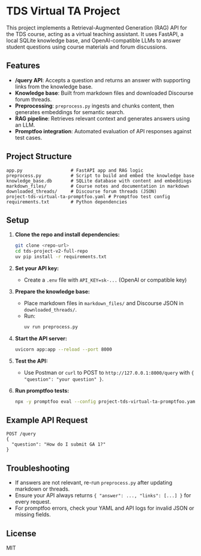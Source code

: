 # TDS Virtual TA Project

This project implements a Retrieval-Augmented Generation (RAG) API for the TDS course, acting as a virtual teaching assistant. It uses FastAPI, a local SQLite knowledge base, and OpenAI-compatible LLMs to answer student questions using course materials and forum discussions.

## Features
- **/query API**: Accepts a question and returns an answer with supporting links from the knowledge base.
- **Knowledge base**: Built from markdown files and downloaded Discourse forum threads.
- **Preprocessing**: `preprocess.py` ingests and chunks content, then generates embeddings for semantic search.
- **RAG pipeline**: Retrieves relevant context and generates answers using an LLM.
- **Promptfoo integration**: Automated evaluation of API responses against test cases.

## Project Structure
```
app.py                  # FastAPI app and RAG logic
preprocess.py           # Script to build and embed the knowledge base
knowledge_base.db       # SQLite database with content and embeddings
markdown_files/         # Course notes and documentation in markdown
downloaded_threads/     # Discourse forum threads (JSON)
project-tds-virtual-ta-promptfoo.yaml # Promptfoo test config
requirements.txt        # Python dependencies
```

## Setup
1. **Clone the repo and install dependencies:**
   ```sh
   git clone <repo-url>
   cd tds-project-v2-full-repo
   uv pip install -r requirements.txt
   ```
2. **Set your API key:**
   - Create a `.env` file with `API_KEY=sk-...` (OpenAI or compatible key)

3. **Prepare the knowledge base:**
   - Place markdown files in `markdown_files/` and Discourse JSON in `downloaded_threads/`.
   - Run:
     ```sh
     uv run preprocess.py
     ```

4. **Start the API server:**
   ```sh
   uvicorn app:app --reload --port 8000
   ```

5. **Test the API:**
   - Use Postman or `curl` to POST to `http://127.0.0.1:8000/query` with `{ "question": "your question" }`.

6. **Run promptfoo tests:**
   ```sh
   npx -y promptfoo eval --config project-tds-virtual-ta-promptfoo.yaml
   ```

## Example API Request
```
POST /query
{
  "question": "How do I submit GA 1?"
}
```

## Troubleshooting
- If answers are not relevant, re-run `preprocess.py` after updating markdown or threads.
- Ensure your API always returns `{ "answer": ..., "links": [...] }` for every request.
- For promptfoo errors, check your YAML and API logs for invalid JSON or missing fields.

## License
MIT
